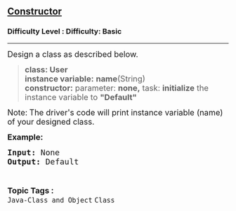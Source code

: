 <h2><a href="https://www.geeksforgeeks.org/problems/constructor/1?page=2&difficulty=Basic&status=unsolved,attempted&sortBy=accuracy">Constructor</a></h2><h3>Difficulty Level : Difficulty: Basic</h3><hr><div class="problems_problem_content__Xm_eO"><p><span style="font-size: 18px;">Design a class as described below.</span></p>
<blockquote>
<p><span style="font-size: 18px;"><strong>class: User <br></strong></span><span style="font-size: 18px;"><strong>instance variable:</strong> <strong>name</strong>(String) <br><strong>constructor:</strong> parameter: <strong>none,</strong> task: <strong>initialize</strong> the instance variable to <strong>"Default"</strong> </span></p>
</blockquote>
<p><span style="font-size: 18px;">Note:<strong>&nbsp;</strong>The driver's code will print instance variable (name) of your designed class.</span></p>
<p><span style="font-size: 18px;"><strong>Example:</strong></span></p>
<pre><span style="font-size: 18px;"><strong>Input: </strong>None
<strong>Output: </strong>Default</span></pre></div><br><p><span style=font-size:18px><strong>Topic Tags : </strong><br><code>Java-Class and Object</code>&nbsp;<code>Class</code>&nbsp;